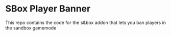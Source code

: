# SBox Player Banner
 This repo contains the code for the s&box addon that lets you ban players in the sandbox gamemode
